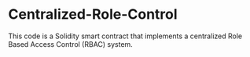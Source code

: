 # Centralized-Role-Control
This code is a Solidity smart contract that implements a centralized Role Based Access Control (RBAC) system.
